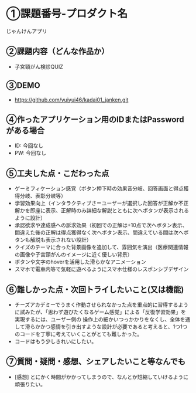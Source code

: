 # ①課題番号-プロダクト名
じゃんけんアプリ

## ②課題内容（どんな作品か）
- 子宮頸がん検診QUIZ

## ③DEMO
- https://github.com/yuiyui46/kadai01_janken.git

## ④作ったアプリケーション用のIDまたはPasswordがある場合
- ID: 今回なし
- PW: 今回なし

## ⑤工夫した点・こだわった点
- ゲーミフィケーション感覚（ボタン押下時の効果音分岐、回答画面と得点獲得分岐、表彰分岐等）
- 学習効果向上（インタラクティブさ＝ユーザーが選択した回答が正解か不正解かを即座に表示、正解時のみ詳細な解説とともに次へボタンが表示されるように設計）
- 承認欲求や達成感への訴求効果（初回での正解は+10点で次へボタン表示、間違えた後の正解は得点獲得なく次へボタン表示、間違えている間は次へボタンも解説も表示されない設計）
- クイズのテーマに合った背景画像を追加して、雰囲気を演出（医療関連情報の画像や子宮頸がんのイメージに近く優しい背景）
- ボタンや文字のhoverを活用した滑らかなアニメーション
- スマホで電車内等で気軽に遊べるようにスマホ仕様のレスポンシブデザイン

## ⑥難しかった点・次回トライしたいこと(又は機能)
- チーズアカデミーでうまく作動させられなかった点を重点的に習得するように試みたが、「思わず遊びたくなるゲーム感覚」による「反復学習効果」を実現するには、ユーザー側の
  操作上の細かいつっかかりをなくし、全体を通して滑らかかつ感情を引き出すような設計が必要であると考えると、1つ1つのコードを丁寧に考えていくことがとても難しかった。
- コードはもう少しきれいにしたい。

## ⑦質問・疑問・感想、シェアしたいこと等なんでも
- [感想] とにかく時間がかかってしまうので、なんとか短縮していけるように頑張りたい。
